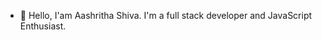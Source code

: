 - 👋 Hello, I'am Aashritha Shiva.
I'm a full stack developer and JavaScript Enthusiast.

<!---
aashrithashiva29/aashrithashiva29 is a ✨ special ✨ repository because its `README.md` (this file) appears on your GitHub profile.
You can click the Preview link to take a look at your changes.
--->
